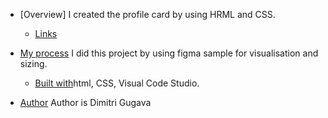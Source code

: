 - [Overview]
  I created the profile card by using HRML and CSS.

  - [Links](#links)

- [My process](#my-process)
  I did this project by using figma sample for visualisation and sizing.
  - [Built with](#built-with)html, CSS, Visual Code Studio.
- [Author](#author)
  Author is Dimitri Gugava

